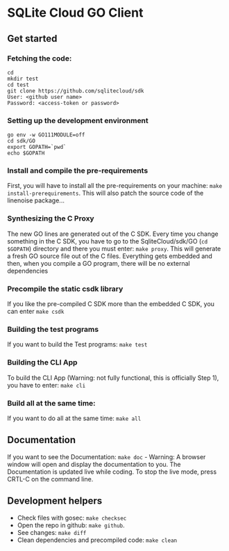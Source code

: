 # SQLite Cloud GO Client

## Get started

### Fetching the code:
```console
cd
mkdir test
cd test
git clone https://github.com/sqlitecloud/sdk
User: <github user name>
Password: <access-token or password>

```

### Setting up the development environment
```console
go env -w GO111MODULE=off
cd sdk/GO
export GOPATH=`pwd`
echo $GOPATH

```

### Install and compile the pre-requirements
First, you will have to install all the pre-requirements on your machine: `make install-prerequirements`. This will also patch the source code of the linenoise package...

### Synthesizing the C Proxy
The new GO lines are generated out of the C SDK. Every time you change something in the C SDK, you have to go to the SqliteCloud/sdk/GO (`cd $GOPATH`) directory and there you must enter: `make proxy`. This will generate a fresh GO source file out of the C files. Everything gets embedded and then, when you compile a GO program, there will be no external dependencies

### Precompile the static csdk library
If you like the pre-compiled C SDK more than the embedded C SDK, you can enter `make csdk`

### Building the test programs
If you want to build the Test programs: `make test`

### Building the CLI App
To build the CLI App (Warning: not fully functional, this is officially Step 1), you have to enter: `make cli`

### Build all at the same time:
If you want to do all at the same time: `make all`

## Documentation
If you want to see the Documentation: `make doc` - Warning: A browser window will open and display the documentation to you. The Documentation is updated live while coding. To stop the live mode, press CRTL-C on the command line.

## Development helpers
- Check files with gosec: `make checksec`
- Open the repo in github: `make github`.
- See changes: `make diff`
- Clean dependencies and precompiled code: `make clean`
